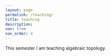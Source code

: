 ```yaml
---
layout: page
permalink: /teaching/
title: teaching
description: 
nav: true
nav_order: 4
---
```


This semester I am teaching algebraic topology.

